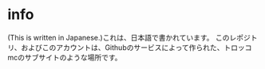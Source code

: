 # info
(This is written in Japanese.)これは、日本語で書かれています。
このレポジトリ、およびこのアカウントは、Githubのサービスによって作られた、トロッコmcのサブサイトのような場所です。
